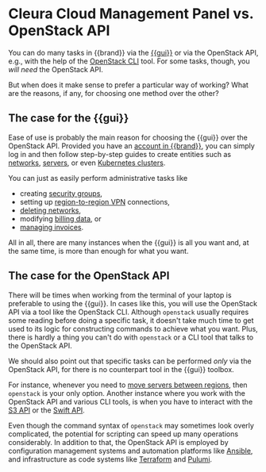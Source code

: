 # Cleura Cloud Management Panel vs. OpenStack API

You can do many tasks in {{brand}} via the [{{gui}}](https://{{gui_domain}}) or via the OpenStack API, e.g., with the help of the [OpenStack CLI](../howto/getting-started/enable-openstack-cli.md) tool.
For some tasks, though, you *will need* the OpenStack API.

But when does it make sense to prefer a particular way of working?
What are the reasons, if any, for choosing one method over the other?

## The case for the {{gui}}

Ease of use is probably the main reason for choosing the {{gui}} over the OpenStack API.
Provided you have an [account in {{brand}}](../howto/getting-started/create-account.md), you can simply log in and then follow step-by-step guides to create entities such as [networks](../howto/openstack/neutron/new-network.md), [servers](../howto/openstack/nova/new-server.md), or even [Kubernetes clusters](../howto/openstack/magnum/new-k8s-cluster.md).

You can just as easily perform administrative tasks like

* creating [security groups](../howto/openstack/neutron/create-security-groups.md),
* setting up [region-to-region VPN](../howto/openstack/neutron/vpnaas.md) connections,
* [deleting networks](../howto/openstack/neutron/delete-network.md),
* modifying [billing data](../howto/account-billing/change-account-data.md), or
* [managing invoices](../howto/account-billing/manage-invoices.md).

All in all, there are many instances when the {{gui}} is all you want and, at the same time, is more than enough for what you want.

## The case for the OpenStack API

There will be times when working from the terminal of your laptop is preferable to using the {{gui}}.
In cases like this, you will use the OpenStack API via a tool like the OpenStack CLI.
Although `openstack` usually requires some reading before doing a specific task, it doesn't take much time to get used to its logic for constructing commands to achieve what you want.
Plus, there is hardly a thing you can't do with `openstack` or a CLI tool that talks to the OpenStack API.

We should also point out that specific tasks can be performed _only_ via the OpenStack API, for there is no counterpart tool in the {{gui}} toolbox.

For instance, whenever you need to [move servers between regions](../howto/openstack/nova/move-server-between-regions.md), then `openstack` is your only option.
Another instance where you work with the OpenStack API and various CLI tools, is when you have to interact with the [S3 API](../howto/object-storage/s3/index.md) or the [Swift API](../howto/object-storage/swift/index.md).

Even though the command syntax of `openstack` may sometimes look overly complicated, the potential for scripting can speed up many operations considerably.
In addition to that, the OpenStack API is employed by configuration management systems and automation platforms like [Ansible](https://www.ansible.com), and infrastructure as code systems like [Terraform](https://www.terraform.io) and [Pulumi](https://www.pulumi.com).
